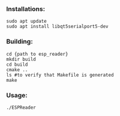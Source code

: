 ### Installations:
```
sudo apt update
sudo apt install libqt5serialport5-dev
```

### Building:

```
cd {path to esp_reader}
mkdir build
cd build
cmake ..
ls #to verify that Makefile is generated
make
```

### Usage:
```
./ESPReader
```